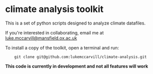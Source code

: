 # climate analysis toolkit

This is a set of python scripts designed to analyze climate datafiles.

If you're interested in collaborating, email me at luke.mccarvill@mansfield.ox.ac.uk

To install a copy of the toolkit, open a terminal and run:
```
    git clone git@github.com:lukemccarvill/climate-analysis.git
```

**This code is currently in development and not all features will work**
